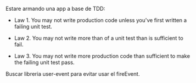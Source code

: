 Estare armando una app a base de TDD:

- Law 1. 
    You may not write production code unless you've first written a failing unit test.

- Law 2.
    You may not write more than of a unit test than is sufficient to fail.

- Law 3.
    You may not write more production code than sufficient to make the failing unit test pass.


Buscar libreria user-event para evitar usar el fireEvent.
